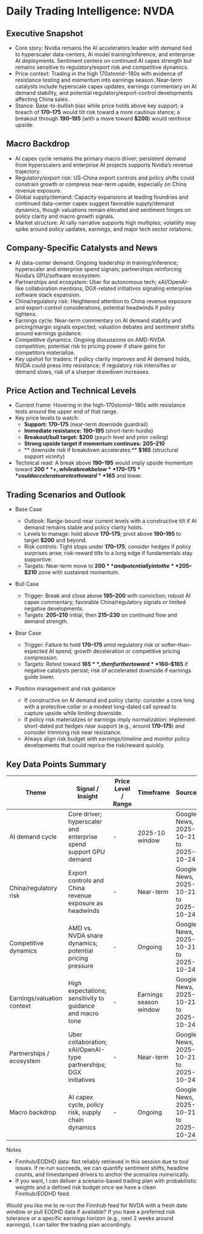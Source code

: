 # Daily Trading Intelligence: NVDA

## Executive Snapshot
- Core story: Nvidia remains the AI accelerators leader with demand tied to hyperscaler data-centers, AI model training/inference, and enterprise AI deployments. Sentiment centers on continued AI capex strength but remains sensitive to regulatory/export risk and competitive dynamics.
- Price context: Trading in the high $170s to mid-$180s with evidence of resistance testing and momentum into earnings season. Near-term catalysts include hyperscale capex updates, earnings commentary on AI demand stability, and potential regulatory/export-control developments affecting China sales.
- Stance: Base-to-bullish bias while price holds above key support; a breach of **$170–$175** would tilt risk toward a more cautious stance; a breakout through **$190–$195** (with a move toward **$200**) would reinforce upside.

## Macro Backdrop
- AI capex cycle remains the primary macro driver; persistent demand from hyperscalers and enterprise AI projects supports Nvidia’s revenue trajectory.
- Regulatory/export risk: US-China export controls and policy shifts could constrain growth or compress near-term upside, especially on China revenue exposure.
- Global supply/demand: Capacity expansions at leading foundries and continued data-center capex suggest favorable supply/demand dynamics, though valuations remain elevated and sentiment hinges on policy clarity and macro growth signals.
- Market structure: AI rally narrative supports high multiples; volatility may spike around policy updates, earnings, and major tech sector rotations.

## Company-Specific Catalysts and News
- AI data-center demand: Ongoing leadership in training/inference; hyperscaler and enterprise spend signals; partnerships reinforcing Nvidia’s GPU/software ecosystem.
- Partnerships and ecosystem: Uber for autonomous tech; xAI/OpenAI-like collaboration mentions; DGX-related initiatives signaling enterprise software stack expansion.
- China/regulatory risk: Heightened attention to China revenue exposure and export-control considerations, potential headwinds if policy tightens.
- Earnings cycle: Near-term commentary on AI demand stability and pricing/margin signals expected; valuation debates and sentiment shifts around earnings guidance.
- Competitive dynamics: Ongoing discussions on AMD-NVDA competition; potential risk to pricing power if share gains for competitors materialize.
- Key upshot for traders: If policy clarity improves and AI demand holds, NVDA could press into resistance; if regulatory risk intensifies or demand slows, risk of a sharper drawdown increases.

## Price Action and Technical Levels
- Current frame: Hovering in the high-$170s to mid-$180s with resistance tests around the upper end of that range.
- Key price levels to watch:
  - **Support:** **$170–$175** (near-term downside guardrail)
  - **Immediate resistance:** **$190–$195** (short-term hurdle)
  - **Breakout/bull target:** **$200** (psych level and prior ceiling)
  - **Strong upside target if momentum continues:** **$205–$210**
  - ** downside risk if breakdown accelerates:** **$165** (structural support vicinity)
- Technical read: A break above **$190–$195** would imply upside momentum toward **$200**+, while a break below **$170–$175** could accelerate a retest toward **$165** and lower.

## Trading Scenarios and Outlook
- Base Case
  - Outlook: Range-bound near current levels with a constructive tilt if AI demand remains stable and policy clarity holds.
  - Levels to manage: hold above **$170–$175**; pivot above **$190–$195** to target **$200** and beyond.
  - Risk controls: Tight stops under **$170–$175**; consider hedges if policy surprises arise; risk-reward tilts to a long edge if fundamentals stay supportive.
  - Targets: Near-term move to **$200** and potentially into the **$205–$210** zone with sustained momentum.

- Bull Case
  - Trigger: Break and close above **$195–$200** with conviction; robust AI capex commentary; favorable China/regulatory signals or limited negative developments.
  - Targets: **$205–$210** initial, then **$215–$230** on continued flow and demand strength.

- Bear Case
  - Trigger: Failure to hold **$170–$175** amid regulatory risk or softer-than-expected AI spend; growth deceleration or competitive pricing compression.
  - Targets: Retest toward **$165**, then further toward **$160–$165** if negative catalysts persist; risk of accelerated downside if earnings guide lower.

- Position management and risk guidance
  - If constructive on AI demand and policy clarity: consider a core long with a protective collar or a modest long-dated call spread to capture upside while limiting downside.
  - If policy risk materializes or earnings imply normalization: implement short-dated put hedges near support (e.g., around **$170–$175**) and consider trimming risk near resistance.
  - Always align risk budget with earnings/timeline and monitor policy developments that could reprice the risk/reward quickly.

## Key Data Points Summary

| Theme | Signal / Insight | Price Level / Range | Timeframe | Source |
|---|---|---|---|---|
| AI demand cycle | Core driver; hyperscaler and enterprise spend support GPU demand | - | 2025-10 window | Google News, 2025-10-21 to 2025-10-24 |
| China/regulatory risk | Export controls and China revenue exposure as headwinds | - | Near-term | Google News, 2025-10-21 to 2025-10-24 |
| Competitive dynamics | AMD vs. NVDA share dynamics; potential pricing pressure | - | Ongoing | Google News, 2025-10-21 to 2025-10-24 |
| Earnings/valuation context | High expectations; sensitivity to guidance and macro tone | - | Earnings season window | Google News, 2025-10-21 to 2025-10-24 |
| Partnerships / ecosystem | Uber collaboration; xAI/OpenAI-type partnerships; DGX initiatives | - | Near-term | Google News, 2025-10-21 to 2025-10-24 |
| Macro backdrop | AI capex cycle, policy risk, supply chain dynamics | - | Ongoing | Google News, 2025-10-21 to 2025-10-24 |

Notes
- Finnhub/EODHD data: Not reliably retrieved in this session due to tool issues. If re-run succeeds, we can quantify sentiment shifts, headline counts, and timestamped drivers to anchor the scenarios numerically.
- If you want, I can deliver a scenario-based trading plan with probabilistic weights and a defined risk budget once we have a clean Finnhub/EODHD feed.

Would you like me to re-run the Finnhub feed for NVDA with a fresh date window or pull EODHD data if available? If you have a preferred risk tolerance or a specific earnings horizon (e.g., next 2 weeks around earnings), I can tailor the trading plan accordingly.